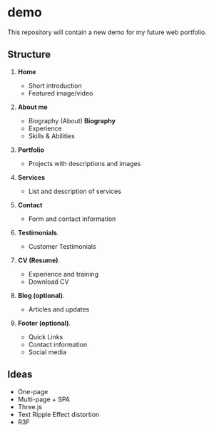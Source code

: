 # demo
This repository will contain a new demo for my future web portfolio.

## Structure

1. **Home**
   - Short introduction
   - Featured image/video

2. **About me**
   - Biography (About) **Biography**
   - Experience
   - Skills & Abilities

3. **Portfolio**
   - Projects with descriptions and images

4. **Services**
   - List and description of services

5. **Contact**
   - Form and contact information

6. **Testimonials**.
   - Customer Testimonials

7. **CV (Resume)**.
   - Experience and training
   - Download CV

8. **Blog (optional)**.
   - Articles and updates

9. **Footer (optional)**.
   - Quick Links 
   - Contact information
   - Social media

## Ideas
 - One-page
 - Multi-page + SPA
 - Three.js
 - Text Ripple Effect distortion
 - R3F
